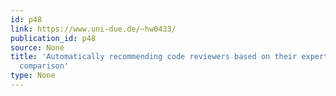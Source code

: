 ```yaml
---
id: p48
link: https://www.uni-due.de/~hw0433/
publication_id: p48
source: None
title: 'Automatically recommending code reviewers based on their expertise: An empirical
  comparison'
type: None
---
```

